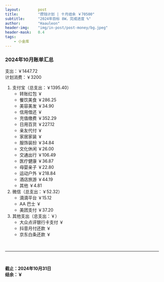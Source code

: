 ```yaml
---
layout:        post
title:         "攒钱计划 | 十月结余 ￥70500"
subtitle:      "2024年目标 8W，完成进度 %"
author:        "Haauleon"
header-img:    "img/in-post/post-money/bg.jpeg"
header-mask:   0.4
tags:
    - 小金库
---
```


### 2024年10月账单汇总             
支出：￥1447.72         
计划消费：￥3200        

1. 支付宝（总支出：￥1395.40）   
    - 转账红包 ￥   
    - 餐饮美食 ￥286.25    
    - 美容美发 ￥34.90     
    - 信用借还 ￥    
    - 充值缴费 ￥352.29     
    - 日用百货 ￥227.12      
    - 亲友代付 ￥     
    - 家居家装 ￥    
    - 服饰装扮 ￥34.84    
    - 文化休闲 ￥26.00    
    - 交通出行 ￥106.49      
    - 医疗健康 ￥36.87
    - 母婴亲子 ￥22.80
    - 运动户外 ￥218.84
    - 酒店旅游 ￥44.19
    - 其他 ￥4.81
2. 微信（总支出：￥52.32）      
    - 滴滴平台 ￥15.12   
    - AA 巴士 ￥    
    - 美团支付 ￥37.20      
3. 其他支出（总支出：￥）     
    - 大众点评银行卡支付 ￥    
    - 抖音月付还款 ￥    
    - 京东白条还款 ￥   

<br>

---

<br>

**截止：2024年10月31日**      
**结余：￥**        
